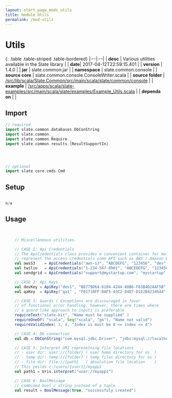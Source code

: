 ```yaml
---
layout: start_page_mods_utils
title: module Utils
permalink: /mod-utils
---
```


# Utils

{: .table .table-striped .table-bordered}
|:--|:--|
| **desc** | Various utilities available in the Slate library | 
| **date**| 2017-04-12T22:59:15.401 |
| **version** | 1.4.0  |
| **jar** | slate.common.jar  |
| **namespace** | slate.common.console  |
| **source core** | slate.common.console.ConsoleWriter.scala  |
| **source folder** | [/src/lib/scala/Slate.Common/src/main/scala/slate/common/console](https://github.com/code-helix/slatekit/tree/master/src/lib/scala/Slate.Common/src/main/scala/slate/common/console)  |
| **example** | [/src/apps/scala/slate-examples/src/main/scala/slate/examples/Example_Utils.scala](https://github.com/code-helix/slatekit/tree/master/src/apps/scala/slate-examples/src/main/scala/slate/examples/Example_Utils.scala) |
| **depends on** |   |

## Import
```scala 
// required 
import slate.common.databases.DbConString
import slate.common._
import slate.common.Require._
import slate.common.results.{ResultSupportIn}




// optional 
import slate.core.cmds.Cmd


```

## Setup
```scala

n/a

```

## Usage
```scala


    // Miscellaneous utilities.

    // CASE 1: Api Credentials
    // The ApiCredentials class provides a convenient container for most fields required to
    // represent the access credentials some API such as AWS ( Amazon Web Services ) or Azure.
    val awsS3    = ApiCredentials("aws-s3", "ABCDEFG", "123456", "dev", "user-profile")
    val twilio   = ApiCredentials("1-234-567-8901", "ABCEDEFG", "123456", "dev", "sms")
    val sendgrid = ApiCredentials("support@mystartup.com", "mystartup", "123456789", "dev", "emails")

    // CASE 2: Api Keys
    val devKey = ApiKey("dev1", "B8779D64-6104-4244-88B6-F81B4D2AAF5B", "dev")
    val qaKey  = ApiKey("qa1" , "F01718FF-0AF5-43C2-84D7-D1E2B4234644", "qa")

    // CASE 3: Guards ( Exceptions are discouraged in favor
    // of functional error handling, however, there are times where
    // a guard like approach to inputs is preferable
    requireText("slate-kit", "Name must be supplied" )
    requireOneOf( "scala", Seq("scala", "go"), "Name not valid")
    requireValidIndex( 3, 4, "Index is must be 0 <= index <= 4")

    // CASE 4: Db connection
    val db = DbConString("com.mysql.jdbc.Driver", "jdbc:mysql://localhost/app1", "db1", "1245689")

    // CASE 5: Interpret URI represetning file locations
    // - user dir: user://{folder} ( user home directory for os  )
    // - temp dir: temp://{folder} ( temp files directory for os )
    // - file dir: file://{path}   ( absolution file location    )
    // This yeilds c:/users/{user1}/myapp1
    val path1 = Uris.interpret("user://myapp1")

    // CASE 6: BoolMessage
    // combined bool / string instead of a tuple
    val result = BoolMessage(true, "successfuly created")
    

```

